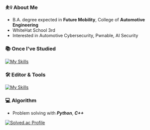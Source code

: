 ### ⛹️‍♀️ About Me
* B.A. degree expected in **Future Mobility**, College of **Automotive Engineering**
* WhiteHat School 3rd
* Interested in Automotive Cybersecurity, Pwnable, AI Security

### 📚 Once I've Studied
[![My Skills](https://skillicons.dev/icons?i=py,c,cpp,js,nodejs,rust,go)](https://skillicons.dev)

### 🛠 Editor & Tools
[![My Skills](https://skillicons.dev/icons?i=vscode,visualstudio,ubuntu,ros,qt)](https://skillicons.dev)

### 💻 Algorithm
* Problem solving with ***Python***, ***C++***

[![Solved.ac Profile](http://mazassumnida.wtf/api/v2/generate_badge?boj=brianna0324)](https://solved.ac/brianna0324/)
